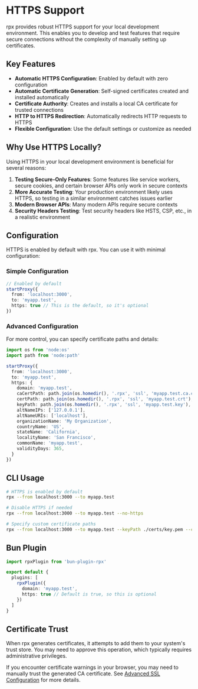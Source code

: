 # HTTPS Support

rpx provides robust HTTPS support for your local development environment. This enables you to develop and test features that require secure connections without the complexity of manually setting up certificates.

## Key Features

- **Automatic HTTPS Configuration**: Enabled by default with zero configuration
- **Automatic Certificate Generation**: Self-signed certificates created and installed automatically
- **Certificate Authority**: Creates and installs a local CA certificate for trusted connections
- **HTTP to HTTPS Redirection**: Automatically redirects HTTP requests to HTTPS
- **Flexible Configuration**: Use the default settings or customize as needed

## Why Use HTTPS Locally?

Using HTTPS in your local development environment is beneficial for several reasons:

1. **Testing Secure-Only Features**: Some features like service workers, secure cookies, and certain browser APIs only work in secure contexts
2. **More Accurate Testing**: Your production environment likely uses HTTPS, so testing in a similar environment catches issues earlier
3. **Modern Browser APIs**: Many modern APIs require secure contexts
4. **Security Headers Testing**: Test security headers like HSTS, CSP, etc., in a realistic environment

## Configuration

HTTPS is enabled by default with rpx. You can use it with minimal configuration:

### Simple Configuration

```ts
// Enabled by default
startProxy({
  from: 'localhost:3000',
  to: 'myapp.test',
  https: true // This is the default, so it's optional
})
```

### Advanced Configuration

For more control, you can specify certificate paths and details:

```ts
import os from 'node:os'
import path from 'node:path'

startProxy({
  from: 'localhost:3000',
  to: 'myapp.test',
  https: {
    domain: 'myapp.test',
    caCertPath: path.join(os.homedir(), '.rpx', 'ssl', 'myapp.test.ca.crt'),
    certPath: path.join(os.homedir(), '.rpx', 'ssl', 'myapp.test.crt'),
    keyPath: path.join(os.homedir(), '.rpx', 'ssl', 'myapp.test.key'),
    altNameIPs: ['127.0.0.1'],
    altNameURIs: ['localhost'],
    organizationName: 'My Organization',
    countryName: 'US',
    stateName: 'California',
    localityName: 'San Francisco',
    commonName: 'myapp.test',
    validityDays: 365,
  }
})
```

## CLI Usage

```bash
# HTTPS is enabled by default
rpx --from localhost:3000 --to myapp.test

# Disable HTTPS if needed
rpx --from localhost:3000 --to myapp.test --no-https

# Specify custom certificate paths
rpx --from localhost:3000 --to myapp.test --keyPath ./certs/key.pem --certPath ./certs/cert.pem
```

## Bun Plugin

```ts
import rpxPlugin from 'bun-plugin-rpx'

export default {
  plugins: [
    rpxPlugin({
      domain: 'myapp.test',
      https: true // Default is true, so this is optional
    })
  ]
}
```

## Certificate Trust

When rpx generates certificates, it attempts to add them to your system's trust store. You may need to approve this operation, which typically requires administrative privileges.

If you encounter certificate warnings in your browser, you may need to manually trust the generated CA certificate. See [Advanced SSL Configuration](/advanced/ssl-configuration) for more details.
